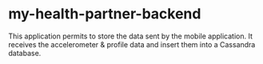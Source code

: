# my-health-partner-backend

This application permits to store the data sent by the mobile application.
It receives the accelerometer & profile data and insert them into a Cassandra database.
